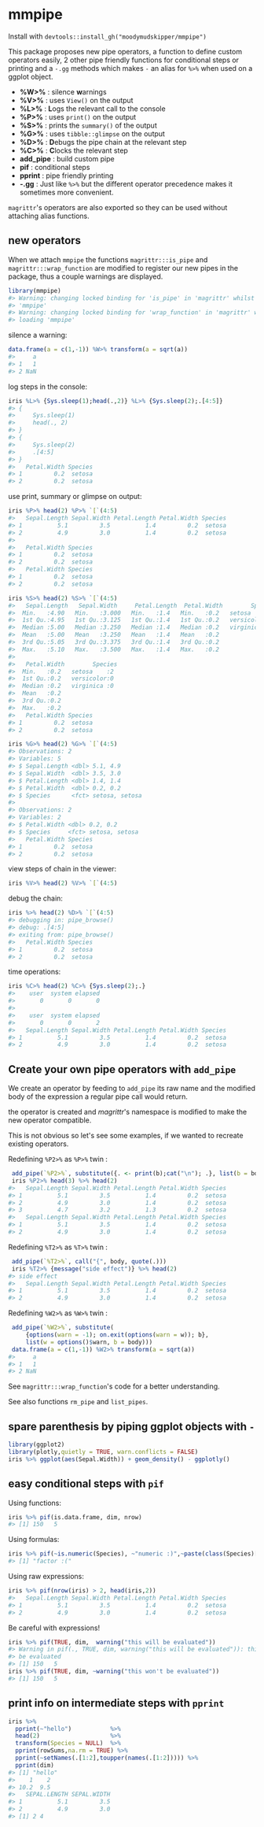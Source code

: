 <!-- README.md is generated from README.Rmd. Please edit that file -->
mmpipe
======

Install with `devtools::install_gh("moodymudskipper/mmpipe")`

This package proposes new pipe operators, a function to define custom operators easily, 2 other pipe friendly functions for conditional steps or printing and a `-.gg` methods which makes `-` an alias for `%>%` when used on a ggplot object.

-   **%W&gt;%** : silence **w**arnings
-   **%V&gt;%** : uses `View()` on the output
-   **%L&gt;%** : **L**ogs the relevant call to the console
-   **%P&gt;%** : uses `print()` on the output
-   **%S&gt;%** : prints the `summary()` of the output
-   **%G&gt;%** : uses `tibble::glimpse` on the output
-   **%D&gt;%** : **D**ebugs the pipe chain at the relevant step
-   **%C&gt;%** : **C**locks the relevant step
-   **add\_pipe** : build custom pipe
-   **pif** : conditional steps
-   **pprint** : pipe friendly printing
-   **-.gg** : Just like `%>%` but the different operator precedence makes it sometimes more convenient.

`magrittr`'s operators are also exported so they can be used without attaching alias functions.

new operators
-------------

When we attach `mmpipe` the functions `magrittr:::is_pipe` and `magrittr:::wrap_function` are modified to register our new pipes in the package, thus a couple warnings are displayed.

``` r
library(mmpipe)
#> Warning: changing locked binding for 'is_pipe' in 'magrittr' whilst loading
#> 'mmpipe'
#> Warning: changing locked binding for 'wrap_function' in 'magrittr' whilst
#> loading 'mmpipe'
```

silence a warning:

``` r
data.frame(a = c(1,-1)) %W>% transform(a = sqrt(a))
#>     a
#> 1   1
#> 2 NaN
```

log steps in the console:

``` r
iris %L>% {Sys.sleep(1);head(.,2)} %L>% {Sys.sleep(2);.[4:5]}
#> {
#>     Sys.sleep(1)
#>     head(., 2)
#> }
#> {
#>     Sys.sleep(2)
#>     .[4:5]
#> }
#>   Petal.Width Species
#> 1         0.2  setosa
#> 2         0.2  setosa
```

use print, summary or glimpse on output:

``` r
iris %P>% head(2) %P>% `[`(4:5)
#>   Sepal.Length Sepal.Width Petal.Length Petal.Width Species
#> 1          5.1         3.5          1.4         0.2  setosa
#> 2          4.9         3.0          1.4         0.2  setosa
#> 
#>   Petal.Width Species
#> 1         0.2  setosa
#> 2         0.2  setosa
#>   Petal.Width Species
#> 1         0.2  setosa
#> 2         0.2  setosa

iris %S>% head(2) %S>% `[`(4:5)
#>   Sepal.Length   Sepal.Width     Petal.Length  Petal.Width        Species 
#>  Min.   :4.90   Min.   :3.000   Min.   :1.4   Min.   :0.2   setosa    :2  
#>  1st Qu.:4.95   1st Qu.:3.125   1st Qu.:1.4   1st Qu.:0.2   versicolor:0  
#>  Median :5.00   Median :3.250   Median :1.4   Median :0.2   virginica :0  
#>  Mean   :5.00   Mean   :3.250   Mean   :1.4   Mean   :0.2                 
#>  3rd Qu.:5.05   3rd Qu.:3.375   3rd Qu.:1.4   3rd Qu.:0.2                 
#>  Max.   :5.10   Max.   :3.500   Max.   :1.4   Max.   :0.2                 
#> 
#>   Petal.Width        Species 
#>  Min.   :0.2   setosa    :2  
#>  1st Qu.:0.2   versicolor:0  
#>  Median :0.2   virginica :0  
#>  Mean   :0.2                 
#>  3rd Qu.:0.2                 
#>  Max.   :0.2
#>   Petal.Width Species
#> 1         0.2  setosa
#> 2         0.2  setosa

iris %G>% head(2) %G>% `[`(4:5)
#> Observations: 2
#> Variables: 5
#> $ Sepal.Length <dbl> 5.1, 4.9
#> $ Sepal.Width  <dbl> 3.5, 3.0
#> $ Petal.Length <dbl> 1.4, 1.4
#> $ Petal.Width  <dbl> 0.2, 0.2
#> $ Species      <fct> setosa, setosa
#> 
#> Observations: 2
#> Variables: 2
#> $ Petal.Width <dbl> 0.2, 0.2
#> $ Species     <fct> setosa, setosa
#>   Petal.Width Species
#> 1         0.2  setosa
#> 2         0.2  setosa
```

view steps of chain in the viewer:

``` r
iris %V>% head(2) %V>% `[`(4:5)
```

debug the chain:

``` r
iris %>% head(2) %D>% `[`(4:5)
#> debugging in: pipe_browse()
#> debug: .[4:5]
#> exiting from: pipe_browse()
#>   Petal.Width Species
#> 1         0.2  setosa
#> 2         0.2  setosa
```

time operations:

``` r
iris %C>% head(2) %C>% {Sys.sleep(2);.} 
#>    user  system elapsed 
#>       0       0       0 
#> 
#>    user  system elapsed 
#>       0       0       2
#>   Sepal.Length Sepal.Width Petal.Length Petal.Width Species
#> 1          5.1         3.5          1.4         0.2  setosa
#> 2          4.9         3.0          1.4         0.2  setosa
```

Create your own pipe operators with `add_pipe`
----------------------------------------------

We create an operator by feeding to `add_pipe` its raw name and the modified body of the expression a regular pipe call would return.

the operator is created and *magrittr*'s namespace is modified to make the new operator compatible.

This is not obvious so let's see some examples, if we wanted to recreate existing operators.

Redefining `%P2>%` as `%P>%` twin :

``` r
 add_pipe(`%P2>%`, substitute({. <- print(b);cat("\n"); .}, list(b = body)))
 iris %P2>% head(3) %>% head(2)
#>   Sepal.Length Sepal.Width Petal.Length Petal.Width Species
#> 1          5.1         3.5          1.4         0.2  setosa
#> 2          4.9         3.0          1.4         0.2  setosa
#> 3          4.7         3.2          1.3         0.2  setosa
#>   Sepal.Length Sepal.Width Petal.Length Petal.Width Species
#> 1          5.1         3.5          1.4         0.2  setosa
#> 2          4.9         3.0          1.4         0.2  setosa
```

Redefining `%T2>%` as `%T>%` twin :

``` r
 add_pipe(`%T2>%`, call("{", body, quote(.)))
 iris %T2>% {message("side effect")} %>% head(2)
#> side effect
#>   Sepal.Length Sepal.Width Petal.Length Petal.Width Species
#> 1          5.1         3.5          1.4         0.2  setosa
#> 2          4.9         3.0          1.4         0.2  setosa
```

Redefining `%W2>%` as `%W>%` twin :

``` r
 add_pipe(`%W2>%`, substitute(
     {options(warn = -1); on.exit(options(warn = w)); b},
     list(w = options()$warn, b = body)))
 data.frame(a = c(1,-1)) %W2>% transform(a = sqrt(a))
#>     a
#> 1   1
#> 2 NaN
```

See `magrittr:::wrap_function`'s code for a better understanding.

See also functions `rm_pipe` and `list_pipes`.

spare parenthesis by piping ggplot objects with `-`
---------------------------------------------------

``` r
library(ggplot2)
library(plotly,quietly = TRUE, warn.conflicts = FALSE)
iris %>% ggplot(aes(Sepal.Width)) + geom_density() - ggplotly()
```

easy conditional steps with `pif`
---------------------------------

Using functions:

``` r
iris %>% pif(is.data.frame, dim, nrow)
#> [1] 150   5
```

Using formulas:

``` r
iris %>% pif(~is.numeric(Species), ~"numeric :)",~paste(class(Species)[1],":("))
#> [1] "factor :("
```

Using raw expressions:

``` r
iris %>% pif(nrow(iris) > 2, head(iris,2))
#>   Sepal.Length Sepal.Width Petal.Length Petal.Width Species
#> 1          5.1         3.5          1.4         0.2  setosa
#> 2          4.9         3.0          1.4         0.2  setosa
```

Be careful with expressions!

``` r
iris %>% pif(TRUE, dim,  warning("this will be evaluated"))
#> Warning in pif(., TRUE, dim, warning("this will be evaluated")): this will
#> be evaluated
#> [1] 150   5
iris %>% pif(TRUE, dim, ~warning("this won't be evaluated"))
#> [1] 150   5
```

print info on intermediate steps with `pprint`
----------------------------------------------

``` r
iris %>%
  pprint(~"hello")           %>%
  head(2)                    %>%
  transform(Species = NULL)  %>%
  pprint(rowSums,na.rm = TRUE) %>%
  pprint(~setNames(.[1:2],toupper(names(.[1:2])))) %>%
  pprint(dim)
#> [1] "hello"
#>    1    2 
#> 10.2  9.5 
#>   SEPAL.LENGTH SEPAL.WIDTH
#> 1          5.1         3.5
#> 2          4.9         3.0
#> [1] 2 4
```
